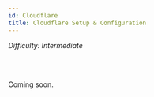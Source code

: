 ```yaml
---
id: Cloudflare
title: Cloudflare Setup & Configuration
---
```


<i>Difficulty: Intermediate</i>

<br/><br/>

Coming soon.
